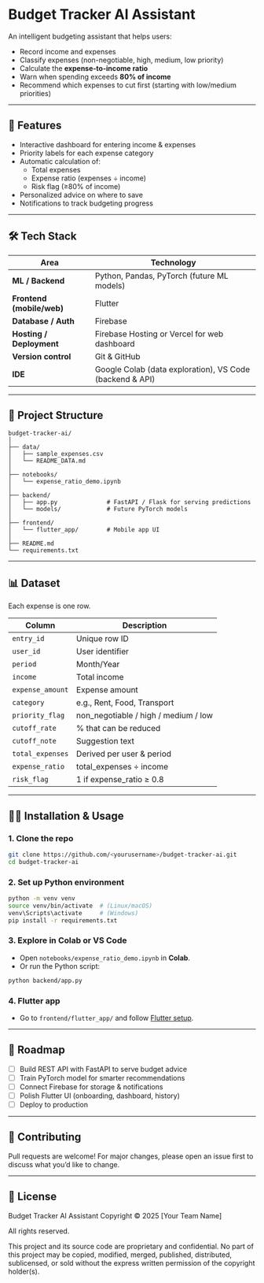 # Budget Tracker AI Assistant

An intelligent budgeting assistant that helps users:
- Record income and expenses
- Classify expenses (non-negotiable, high, medium, low priority)
- Calculate the **expense-to-income ratio**
- Warn when spending exceeds **80% of income**
- Recommend which expenses to cut first (starting with low/medium priorities)

---

## 🚀 Features
- Interactive dashboard for entering income & expenses
- Priority labels for each expense category
- Automatic calculation of:
  - Total expenses
  - Expense ratio (expenses ÷ income)
  - Risk flag (≥80% of income)
- Personalized advice on where to save
- Notifications to track budgeting progress

---

## 🛠️ Tech Stack

| Area | Technology |
|------|-------------|
| **ML / Backend** | Python, Pandas, PyTorch (future ML models) |
| **Frontend (mobile/web)** | Flutter |
| **Database / Auth** | Firebase |
| **Hosting / Deployment** | Firebase Hosting or Vercel for web dashboard |
| **Version control** | Git & GitHub |
| **IDE** | Google Colab (data exploration), VS Code (backend & API) |

---

## 📁 Project Structure

```
budget-tracker-ai/
│
├── data/
│   ├── sample_expenses.csv
│   └── README_DATA.md
│
├── notebooks/
│   └── expense_ratio_demo.ipynb
│
├── backend/
│   ├── app.py              # FastAPI / Flask for serving predictions
│   └── models/             # Future PyTorch models
│
├── frontend/
│   └── flutter_app/        # Mobile app UI
│
├── README.md
└── requirements.txt
```

---

## 📊 Dataset

Each expense is one row.

| Column | Description |
|--------|-------------|
| `entry_id` | Unique row ID |
| `user_id` | User identifier |
| `period` | Month/Year |
| `income` | Total income |
| `expense_amount` | Expense amount |
| `category` | e.g., Rent, Food, Transport |
| `priority_flag` | non_negotiable / high / medium / low |
| `cutoff_rate` | % that can be reduced |
| `cutoff_note` | Suggestion text |
| `total_expenses` | Derived per user & period |
| `expense_ratio` | total_expenses ÷ income |
| `risk_flag` | 1 if expense_ratio ≥ 0.8 |

---

## 🧑‍💻 Installation & Usage

### 1. Clone the repo
```bash
git clone https://github.com/<yourusername>/budget-tracker-ai.git
cd budget-tracker-ai
```

### 2. Set up Python environment
```bash
python -m venv venv
source venv/bin/activate  # (Linux/macOS)
venv\Scripts\activate     # (Windows)
pip install -r requirements.txt
```

### 3. Explore in Colab or VS Code
- Open `notebooks/expense_ratio_demo.ipynb` in **Colab**.
- Or run the Python script:
```bash
python backend/app.py
```

### 4. Flutter app
- Go to `frontend/flutter_app/` and follow [Flutter setup](https://docs.flutter.dev/get-started/install).

---

## 🔮 Roadmap
- [ ] Build REST API with FastAPI to serve budget advice
- [ ] Train PyTorch model for smarter recommendations
- [ ] Connect Firebase for storage & notifications
- [ ] Polish Flutter UI (onboarding, dashboard, history)
- [ ] Deploy to production

---

## 🤝 Contributing
Pull requests are welcome! For major changes, please open an issue first to discuss what you’d like to change.

---

## 📄 License
Budget Tracker AI Assistant
Copyright © 2025 [Your Team Name]

All rights reserved.

This project and its source code are proprietary and confidential.
No part of this project may be copied, modified, merged, published,
distributed, sublicensed, or sold without the express written permission
of the copyright holder(s).



